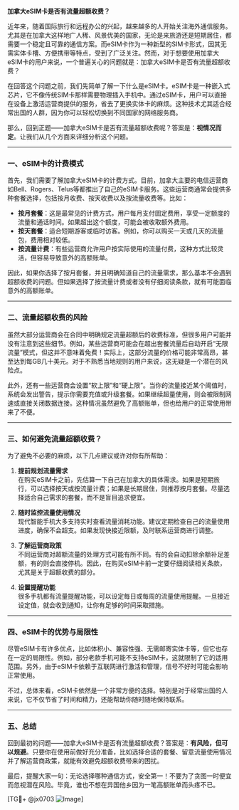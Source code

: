**加拿大eSIM卡是否有流量超额收费？**

近年来，随着国际旅行和远程办公的兴起，越来越多的人开始关注海外通信服务。尤其是在加拿大这样地广人稀、风景优美的国家，无论是来旅游还是短期居住，都需要一个稳定且可靠的通信方案。而eSIM卡作为一种新型的SIM卡形式，因其无需实体卡槽、方便携带等特点，受到了广泛关注。然而，对于想要使用加拿大eSIM卡的用户来说，一个普遍关心的问题就是：加拿大eSIM卡是否有流量超额收费？

在回答这个问题之前，我们先简单了解一下什么是eSIM卡。eSIM卡是一种嵌入式芯片，它不像传统SIM卡那样需要物理插入手机中。通过eSIM卡，用户可以直接在设备上激活运营商提供的服务，省去了更换实体卡的麻烦。这种技术尤其适合经常出国的人群，因为你可以轻松切换到不同国家的网络服务商。

那么，回到正题——加拿大eSIM卡是否有流量超额收费呢？答案是：**视情况而定**。让我们从几个方面来详细分析这个问题。

---

### 一、eSIM卡的计费模式

首先，我们需要了解加拿大eSIM卡的计费方式。目前，加拿大主要的电信运营商如Bell、Rogers、Telus等都推出了自己的eSIM卡服务。这些运营商通常会提供多种套餐选择，包括按月收费、按天收费以及按流量收费等。比如：

- **按月套餐**：这是最常见的计费方式，用户每月支付固定费用，享受一定额度的流量和通话时间。如果超出这个额度，可能会被收取额外费用。
- **按天套餐**：适合短期游客或临时访客。例如，你可以购买一天或几天的流量包，费用相对较低。
- **按流量计费**：有些运营商允许用户按实际使用的流量付费，这种方式比较灵活，但容易导致意外的高额账单。

因此，如果你选择了按月套餐，并且明确知道自己的流量需求，那么基本不会遇到超额收费的问题。但如果选择了按流量计费或者没有仔细阅读条款，就有可能面临意外的高额账单。

---

### 二、流量超额收费的风险

虽然大部分运营商会在合同中明确规定流量超额后的收费标准，但很多用户可能并没有注意到这些细节。例如，某些运营商可能会在超出套餐流量后自动开启“无限流量”模式，但这并不意味着免费！实际上，这部分流量的价格可能非常高昂，甚至达到每GB几十美元。对于不熟悉当地规则的用户来说，这无疑是一个潜在的风险点。

此外，还有一些运营商会设置“软上限”和“硬上限”。当你的流量接近某个阈值时，系统会发出警告，提示你需要充值或升级套餐。如果继续超量使用，则会被限制网速或直接关闭数据连接。这种情况虽然避免了高额账单，但也给用户的正常使用带来了不便。

---

### 三、如何避免流量超额收费？

为了避免不必要的麻烦，以下几点建议或许对你有所帮助：

1. **提前规划流量需求**  
   在购买eSIM卡之前，先估算一下自己在加拿大的具体需求。如果是短期旅行，可以选择按天或按流量计费；如果是长期居住，则推荐按月套餐。尽量选择适合自己需求的套餐，而不是盲目追求便宜。

2. **随时监控流量使用情况**  
   现代智能手机大多支持实时查看流量消耗功能。建议定期检查自己的流量使用进度，确保不会超支。如果发现快接近限额，及时联系运营商进行调整。

3. **了解运营商政策**  
   不同运营商对超额流量的处理方式可能有所不同。有的会自动扣除余额补足差额，有的则会直接停机。因此，在购买eSIM卡前一定要仔细阅读相关条款，尤其是关于超额收费的部分。

4. **设置提醒功能**  
   很多手机都有流量提醒功能，可以设定每日或每周的流量使用提醒。一旦接近设定值，就会收到通知，让你有足够的时间采取措施。

---

### 四、eSIM卡的优势与局限性

尽管eSIM卡有许多优点，比如体积小、兼容性强、无需邮寄实体卡等，但它也存在一定的局限性。例如，部分老款手机可能不支持eSIM卡，这就限制了它的适用范围。另外，由于eSIM卡依赖于互联网进行激活和管理，信号不好时可能会影响正常使用。

不过，总体来看，eSIM卡依然是一个非常方便的选择。特别是对于经常出国的人来说，它不仅节省了时间和精力，还能帮助你随时随地保持联系。

---

### 五、总结

回到最初的问题——加拿大eSIM卡是否有流量超额收费？答案是：**有风险，但可以规避**。只要你在使用前做好充分准备，比如选择合适的套餐、留意流量使用情况并了解运营商政策，就能有效避免超额收费带来的困扰。

最后，提醒大家一句：无论选择哪种通信方式，安全第一！不要为了贪图一时便宜而忽视潜在风险。毕竟，谁也不想在异国他乡因为一笔高额账单而头疼不已。

[TG💪+ @jx0703 ![Image](https://github.com/user-attachments/assets/dbca1d08-cadb-493c-b0ec-ad6f7a83f270)]